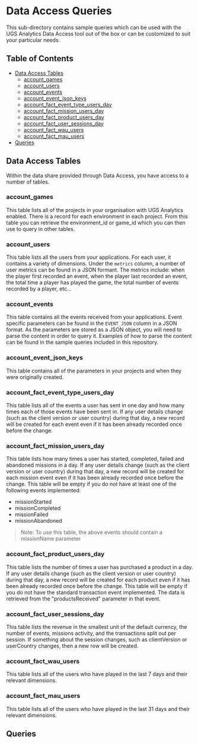 # Data Access Queries

This sub-directory contains sample queries which can be used with the UGS Analytics Data Access tool out of the box or can be customized to suit your particular needs.

## Table of Contents

- [Data Access Tables](#data-access-tables)
  - [account_games](#account_games)
  - [account_users](#account_users)
  - [account_events](#account_events)
  - [account_event_json_keys](#account_event_json_keys)
  - [account_fact_event_type_users_day](#account_fact_event_type_users_day)
  - [account_fact_mission_users_day](#account_fact_mission_users_day)
  - [account_fact_product_users_day](#account_fact_product_users_day)
  - [account_fact_user_sessions_day](#account_fact_user_sessions_day)
  - [account_fact_wau_users](#account_fact_wau_users)
  - [account_fact_mau_users](#account_fact_mau_users)
- [Queries](#queries)

## Data Access Tables

Within the data share provided through Data Access, you have access to a number of tables.

### account_games

This table lists all of the projects in your organisation with UGS Analytics enabled. There is a record for each environment in each project. From this table you can retrieve the environment_id or game_id which you can then use to query in other tables.

### account_users 

This table lists all the users from your applications. For each user, it contains a variety of dimensions. Under the `metrics` column, a number of user metrics can be found in a JSON formant. The metrics include: when the player first recorded an event, when the player last recorded an event, the total time a player has played the game, the total number of events recorded by a player, etc...

### account_events 

This table contains all the events received from your applications. Event specific parameters can be found in the `EVENT_JSON` column in a JSON format. As the parameters are stored as a JSON object, you will need to parse the content in order to query it. Examples of how to parse the content can be found in the sample queries included in this repository.

### account_event_json_keys 

This table contains all of the parameters in your projects and when they were originally created.

### account_fact_event_type_users_day 

This table lists all of the events a user has sent in one day and how many times each of those events have been sent in. If any user details change (such as the client version or user country) during that day, a new record will be created for each event even if it has been already recorded once before the change.

### account_fact_mission_users_day 

This table lists how many times a user has started, completed, failed and abandoned missions in a day. If any user details change (such as the client version or user country) during that day, a new record will be created for each mission event even if it has been already recorded once before the change. This table will be empty if you do not have at least one of the following events implemented:

- missionStarted
- missionCompleted
- missionFailed
- missionAbandoned

> Note: To use this table, the above events should contain a missionName parameter

### account_fact_product_users_day

This table lists the number of times a user has purchased a product in a day. If any user details change (such as the client version or user country) during that day, a new record will be created for each product even if it has been already recorded once before the change. This table will be empty if you do not have the standard transaction event implemented. The data is retrieved from the "productsReceived" parameter in that event.

### account_fact_user_sessions_day

This table lists the revenue in the smallest unit of the default currency, the number of events, missions activity, and the transactions split out per session. If something about the session changes, such as clientVersion or userCountry changes, then a new row will be created.

### account_fact_wau_users

This table lists all of the users who have played in the last 7 days and their relevant dimensions.

### account_fact_mau_users

This table lists all of the users who have played in the last 31 days and their relevant dimensions.


## Queries

